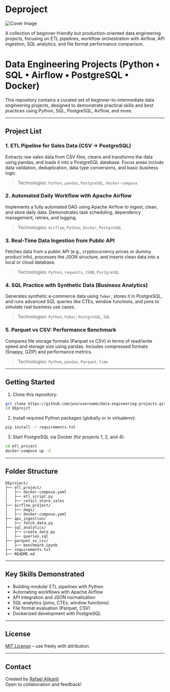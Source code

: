 # Deproject

![Cover Image](../assets/images/projects/DEproject.jpg)

A collection of beginner-friendly but production-oriented data engineering projects, focusing on ETL pipelines, workflow orchestration with Airflow, API ingestion, SQL analytics, and file format performance comparison.

# Data Engineering Projects (Python • SQL • Airflow • PostgreSQL • Docker)

This repository contains a curated set of beginner-to-intermediate data engineering projects, designed to demonstrate practical skills and best practices using Python, SQL, PostgreSQL, Airflow, and more.

---

## Project List

### 1. ETL Pipeline for Sales Data (CSV → PostgreSQL)
Extracts raw sales data from CSV files, cleans and transforms the data using pandas, and loads it into a PostgreSQL database. Focus areas include data validation, deduplication, data type conversions, and basic business logic.

> Technologies: `Python`, `pandas`, `PostgreSQL`, `docker-compose`

### 2. Automated Daily Workflow with Apache Airflow
Implements a fully automated DAG using Apache Airflow to ingest, clean, and store daily data. Demonstrates task scheduling, dependency management, retries, and logging.

> Technologies: `Airflow`, `Python`, `Docker`, `PostgreSQL`

### 3. Real-Time Data Ingestion from Public API
Fetches data from a public API (e.g., cryptocurrency prices or dummy product info), processes the JSON structure, and inserts clean data into a local or cloud database.

> Technologies: `Python`, `requests`, `JSON`, `PostgreSQL`

### 4. SQL Practice with Synthetic Data (Business Analytics)
Generates synthetic e-commerce data using `faker`, stores it in PostgreSQL, and runs advanced SQL queries like CTEs, window functions, and joins to simulate real business use cases.

> Technologies: `Python`, `Faker`, `PostgreSQL`, `SQL`

### 5. Parquet vs CSV: Performance Benchmark
Compares file storage formats (Parquet vs CSV) in terms of read/write speed and storage size using pandas. Includes compressed formats (Snappy, GZIP) and performance metrics.

> Technologies: `Python`, `pandas`, `Parquet`, `time`
---

## Getting Started

1. Clone this repository:

```bash
git clone https://github.com/yourusername/data-engineering-projects.git
cd DEprojct
```

2. Install required Python packages (globally or in virtualenv):

```bash
pip install -r requirements.txt
```

3. Start PostgreSQL via Docker (for projects 1, 2, and 4):

```bash
cd etl_project
docker-compose up -d
```

---

## Folder Structure

```
DEproject/
├── etl_project/
│   ├── docker-compose.yaml
│   ├── etl_script.py
|   ├── retail_store_sales
├── airflow_project/
│   ├── dags/
│   ├── docker-compose.yaml
├── api_ingestion/
│   ├── fetch_data.py
├── sql_analytics/
│   ├── create_data.py
│   ├── queries.sql
├── parquet_vs_csv/
│   ├── benchmark.ipynb
├── requirements.txt
├── README.md
```

---

## Key Skills Demonstrated

- Building modular ETL pipelines with Python
- Automating workflows with Apache Airflow
- API integration and JSON normalization
- SQL analytics (joins, CTEs, window functions)
- File format evaluation (Parquet, CSV)
- Dockerized development with PostgreSQL

---

## License

[MIT License](https://github.com/Rafo044/DEproject/tree/main?tab=MIT-1-ov-file) – use freely with attribution.

---

## Contact

Created by [Rafael Alikanli](https://github.com/Rafo044)  
Open to collaboration and feedback!
